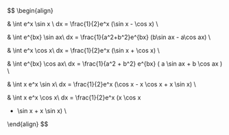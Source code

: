 $$
\begin{align}

& \int e^x \sin x \ dx = \frac{1}{2}e^x (\sin x - \cos x)  \

& \int e^{bx} \sin ax\ dx = \frac{1}{a^2+b^2}e^{bx} (b\sin ax - a\cos ax)  \\

& \int e^x \cos x\ dx = \frac{1}{2}e^x (\sin x + \cos x)   \\

& \int e^{bx} \cos ax\ dx = \frac{1}{a^2 + b^2} e^{bx} ( a \sin ax + b \cos ax )  \\

& \int x e^x \sin x\ dx = \frac{1}{2}e^x (\cos x - x \cos x + x \sin x)  \\

& \int x e^x \cos x\ dx = \frac{1}{2}e^x (x \cos x 
- \sin x + x \sin x)  \\

\end{align}
$$